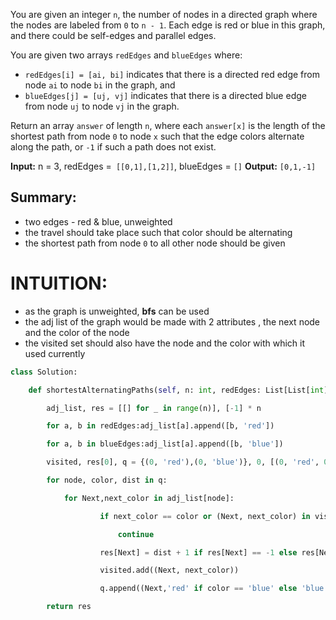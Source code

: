 You are given an integer `n`, the number of nodes in a directed graph where the nodes are labeled from `0` to `n - 1`. Each edge is red or blue in this graph, and there could be self-edges and parallel edges.

You are given two arrays `redEdges` and `blueEdges` where:

-   `redEdges[i] = [ai, bi]` indicates that there is a directed red edge from node `ai` to node `bi` in the graph, and
-   `blueEdges[j] = [uj, vj]` indicates that there is a directed blue edge from node `uj` to node `vj` in the graph.

Return an array `answer` of length `n`, where each `answer[x]` is the length of the shortest path from node `0` to node `x` such that the edge colors alternate along the path, or `-1` if such a path does not exist.

**Input:** n = 3, redEdges =` [[0,1],[1,2]]`, blueEdges = `[]`
**Output:** `[0,1,-1]`

## Summary:
- two edges - red & blue, unweighted 
- the travel should take place such that color should be alternating 
- the shortest path from node `0` to all other node should be given

# INTUITION:
- as the graph is unweighted, **bfs** can be used
- the adj list of the graph would be made with 2 attributes , the next node and the color of the node
- the visited set should also have the node and the color with which it used currently
```py
class Solution:

    def shortestAlternatingPaths(self, n: int, redEdges: List[List[int]], blueEdges: List[List[int]]) -> List[int]:

        adj_list, res = [[] for _ in range(n)], [-1] * n

        for a, b in redEdges:adj_list[a].append([b, 'red'])

        for a, b in blueEdges:adj_list[a].append([b, 'blue'])

        visited, res[0], q = {(0, 'red'),(0, 'blue')}, 0, [(0, 'red', 0),(0, 'blue', 0)]

        for node, color, dist in q:

            for Next,next_color in adj_list[node]:

                    if next_color == color or (Next, next_color) in visited:

                        continue

                    res[Next] = dist + 1 if res[Next] == -1 else res[Next]

                    visited.add((Next, next_color))

                    q.append((Next,'red' if color == 'blue' else 'blue', dist + 1))

        return res
```